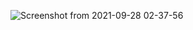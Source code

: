 ![Screenshot from 2021-09-28 02-37-56](https://user-images.githubusercontent.com/45942031/134985523-947a1d56-6e68-471c-9cc2-fac571a597f4.png)
